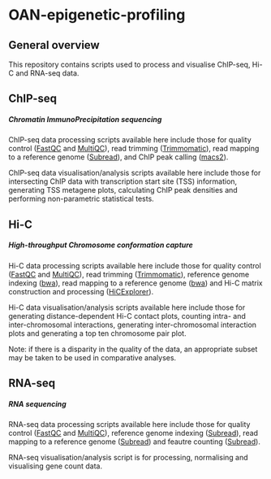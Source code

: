 # OAN-epigenetic-profiling

## General overview

This repository contains scripts used to process and visualise ChIP-seq, Hi-C and RNA-seq data.

## ChIP-seq
##### Chromatin ImmunoPrecipitation sequencing

ChIP-seq data processing scripts available here include those for quality control ([FastQC](https://github.com/s-andrews/FastQC) and [MultiQC](https://github.com/MultiQC/MultiQC)), read trimming ([Trimmomatic](https://github.com/usadellab/Trimmomatic)), read mapping to a reference genome ([Subread](https://github.com/ShiLab-Bioinformatics/subread)), and ChIP peak calling ([macs2](https://github.com/macs3-project/MACS)). 

ChIP-seq data visualisation/analysis scripts available here include those for intersecting ChIP data with transcription start site (TSS) information, generating TSS metagene plots, calculating ChIP peak densities and performing non-parametric statistical tests.

## Hi-C
##### High-throughput Chromosome conformation capture 

Hi-C data processing scripts available here include those for quality control ([FastQC](https://github.com/s-andrews/FastQC) and [MultiQC](https://github.com/MultiQC/MultiQC)), read trimming ([Trimmomatic](https://github.com/usadellab/Trimmomatic)), reference genome indexing ([bwa](https://github.com/lh3/bwa)), read mapping to a reference genome ([bwa](https://github.com/lh3/bwa)) and Hi-C matrix construction and processing ([HiCExplorer](https://github.com/deeptools/HiCExplorer)).

Hi-C data visualisation/analysis scripts available here include those for generating distance-dependent Hi-C contact plots, counting intra- and inter-chromosomal interactions, generating inter-chromosomal interaction plots and generating a top ten chromosome pair plot.

Note: if there is a disparity in the quality of the data, an appropriate subset may be taken to be used in comparative analyses.

## RNA-seq
##### RNA sequencing

RNA-seq data processing scripts available here include those for quality control ([FastQC](https://github.com/s-andrews/FastQC) and [MultiQC](https://github.com/MultiQC/MultiQC)), reference genome indexing ([Subread](https://github.com/ShiLab-Bioinformatics/subread)), read mapping to a reference genome ([Subread](https://github.com/ShiLab-Bioinformatics/subread)) and feautre counting ([Subread](https://github.com/ShiLab-Bioinformatics/subread)).

RNA-seq visualisation/analysis script is for processing, normalising and visualising gene count data.
